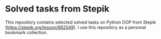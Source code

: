 
# Solved tasks from Stepik

This repository contains selected solved tasks on Python OOP from Stepik (https://stepik.org/lesson/682549). I use this repository as a personal bookmark collection.

